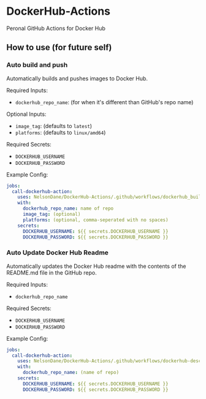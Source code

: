 # DockerHub-Actions
Peronal GitHub Actions for Docker Hub

## How to use (for future self)

### Auto build and push
Automatically builds and pushes images to Docker Hub.

Required Inputs:
- `dockerhub_repo_name`: (for when it's different than GitHub's repo name)

Optional Inputs:
- `image_tag`: (defaults to `latest`)
- `platforms`: (defaults to `linux/amd64`)

Required Secrets:
- `DOCKERHUB_USERNAME`
- `DOCKERHUB_PASSWORD`

Example Config:
```yaml
jobs:
  call-dockerhub-action:
    uses: NelsonDane/DockerHub-Actions/.github/workflows/dockerhub_build_push.yml@main
    with:
      dockerhub_repo_name: name of repo
      image_tag: (optional)
      platforms: (optional, comma-seperated with no spaces)
    secrets:
      DOCKERHUB_USERNAME: ${{ secrets.DOCKERHUB_USERNAME }}
      DOCKERHUB_PASSWORD: ${{ secrets.DOCKERHUB_PASSWORD }}
```

### Auto Update Docker Hub Readme
Automatically updates the Docker Hub readme with the contents of the README.md file in the GitHub repo.

Required Inputs:
- `dockerhub_repo_name`

Required Secrets:
- `DOCKERHUB_USERNAME`
- `DOCKERHUB_PASSWORD`

Example Config:
```yaml
jobs:
  call-dockerhub-action:
    uses: NelsonDane/DockerHub-Actions/.github/workflows/dockerhub-description.yml@main
    with:
      dockerhub_repo_name: (name of repo)
    secrets:
      DOCKERHUB_USERNAME: ${{ secrets.DOCKERHUB_USERNAME }}
      DOCKERHUB_PASSWORD: ${{ secrets.DOCKERHUB_PASSWORD }}
```
